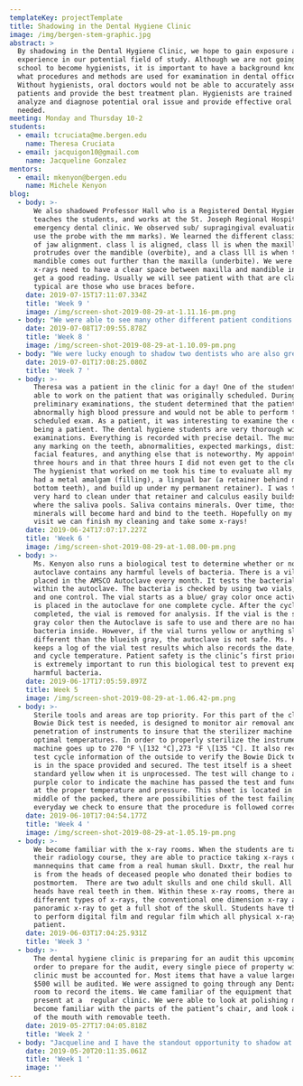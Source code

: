 ```yaml
---
templateKey: projectTemplate
title: Shadowing in the Dental Hygiene Clinic
image: /img/bergen-stem-graphic.jpg
abstract: >
  By shadowing in the Dental Hygiene Clinic, we hope to gain exposure and
  experience in our potential field of study. Although we are not going to
  school to become hygienists, it is important to have a background knowledge of
  what procedures and methods are used for examination in dental offices.
  Without hygienists, oral doctors would not be able to accurately asses
  patients and provide the best treatment plan. Hygienists are trained to
  analyze and diagnose potential oral issue and provide effective oral care as
  needed. 
meeting: Monday and Thursday 10-2
students:
  - email: tcruciata@me.bergen.edu
    name: Theresa Cruciata
  - email: jacquigon10@gmail.com
    name: Jacqueline Gonzalez
mentors:
  - email: mkenyon@bergen.edu
    name: Michele Kenyon
blog:
  - body: >-
      We also shadowed Professor Hall who is a Registered Dental Hygienist,
      teaches the students, and works at the St. Joseph Regional Hospital
      emergency dental clinic. We observed sub/ supragingival evaluations (they
      use the probe with the mm marks). We learned the different classifications
      of jaw alignment. class l is aligned, class ll is when the maxilla
      protrudes over the mandible (overbite), and a class lll is when the
      mandible comes out further than the maxilla (underbite). We were told that
      x-rays need to have a clear space between maxilla and mandible in order to
      get a good reading. Usually we will see patient with that are class l
      typical are those who use braces before.
    date: 2019-07-15T17:11:07.334Z
    title: 'Week 9 '
    image: /img/screen-shot-2019-08-29-at-1.11.16-pm.png
  - body: "We were able to see many other different patient conditions. Dr. Tumillo explained the differences between crowns and natural teeth. Porcelain crowns (like a cap) are fused to surgical steel. We saw a patient who had a crown where the occlusal surface was chipped revealing the metal, \r\n\n* Bridge- three teeth were bridged together, there was molar, a missing tooth in the middle filled with a porcelain crown, and the final tooth of the bridge\r\n* Patient had receding gums which was most likely caused by harsh brushing, the bone structure and the gum receded exposing a layer of tooth that is not normally exposed to the air causing the tooth to become yellowish\r\n* Learned about the centum. The centum is under the CEJ (Cementoenamel Junction) and when exposed to the air it will turn yellow. It is supposed to be protected from the environment by the gums but sometimes brushing too hard will cause that part of the tooth to be exposed. The CEJ is a faint line that occurs and can be felt with the Shepard’s hook."
    date: 2019-07-08T17:09:55.878Z
    title: 'Week 8 '
    image: /img/screen-shot-2019-08-29-at-1.10.09-pm.png
  - body: "We were lucky enough to shadow two dentists who are also great educators. They take the time to explain what is going on inside the patient’s mouth to us. We were able to observe a variety of different cases. We witnessed: \r\n\n* PTs of various age groups had x-rays taken… an intricate process with very exact angles to get a flawless view of the mouth. The whole room needs to be covered in barriers to make sure all surfaces are sterile. Once the room is properly set up, the hygienist is able to take an x-ray of the certain spot the dentist wanted. \r\n* We learned what was a facial V (5). A Facial V classifies when the gum tissue on the facial side recedes. The recession can be caused by brushing too hard. The gums retract to protect themselves from any external harm. By time the teeth can become sensitive because the root starts to be exposes \r\n* We were able to see two smokers, one of pts had a crown. That same patient had irritation of their gum which the hygienist thought was a fistula. The x-rays revealed that there was an opening on the side of the root of the tooth which allowed bacteria to enter. The bacteria could have possibly caused an abscess. The roof of a smoker’s mouth will be red, raw, and have bright red capillaries exposed.\r\n* We saw patients that had bridges. The dentist was able to identify the bridge not only by the way the fake tooth reflects light, but also the inability to floss in between the connected teeth.\r\n* Tori/ torus- bone structure that is found on the roof of the mouth and under the tongue. Many patients had tori on the floor of their mouth. It is very normal to have these bony structures."
    date: 2019-07-01T17:08:25.080Z
    title: 'Week 7 '
  - body: >-
      Theresa was a patient in the clinic for a day! One of the students was not
      able to work on the patient that was originally scheduled. During
      preliminary examinations, the student determined that the patient had
      abnormally high blood pressure and would not be able to perform the
      scheduled exam. As a patient, it was interesting to examine the clinic
      being a patient. The dental hygiene students are very thorough with their
      examinations. Everything is recorded with precise detail. The must note
      any marking on the teeth, abnormalities, expected markings, distinctive
      facial features, and anything else that is noteworthy. My appointment took
      three hours and in that three hours I did not even get to the cleaning.
      The hygienist that worked on me took his time to evaluate all my teeth. I
      had a metal amalgam (filling), a lingual bar (a retainer behind my top and
      bottom teeth), and build up under my permanent retainer). I was told it is
      very hard to clean under that retainer and calculus easily builds up right
      where the saliva pools. Saliva contains minerals. Over time, those
      minerals will become hard and bind to the teeth. Hopefully on my next
      visit we can finish my cleaning and take some x-rays!
    date: 2019-06-24T17:07:17.227Z
    title: 'Week 6 '
    image: /img/screen-shot-2019-08-29-at-1.08.00-pm.png
  - body: >-
      Ms. Kenyon also runs a biological test to determine whether or not the
      autoclave contains any harmful levels of bacteria. There is a vile that is
      placed in the AMSCO Autoclave every month. It tests the bacterial levels
      within the autoclave. The bacteria is checked by using two vials, one test
      and one control. The vial starts as a blue/ gray color once activated. It
      is placed in the autoclave for one complete cycle. After the cycle is
      completed, the vial is removed for analysis. If the vial is the same blue/
      gray color then the Autoclave is safe to use and there are no harmful
      bacteria inside. However, if the vial turns yellow or anything slightly
      different than the blueish gray, the autoclave is not safe. Ms. Kenyon
      keeps a log of the vial test results which also records the date, time,
      and cycle temperature. Patient safety is the clinic’s first priority so it
      is extremely important to run this biological test to prevent exposure to
      harmful bacteria.
    date: 2019-06-17T17:05:59.897Z
    title: Week 5
    image: /img/screen-shot-2019-08-29-at-1.06.42-pm.png
  - body: >-
      Sterile tools and areas are top priority. For this part of the clinic, the
      Bowie Dick test is needed, is designed to monitor air removal and steam
      penetration of instruments to insure that the sterilizer machine reaches
      optimal temperatures. In order to properly sterilize the instruments, the
      machine goes up to 270 °F \[132 °C],273 °F \[135 °C]. It also records the
      test cycle information of the outside to verify the Bowie Dick test pack
      is in the space provided and secured. The test itself is a sheet of
      standard yellow when it is unprocessed. The test will change to a blue/
      purple color to indicate the machine has passed the test and functioning
      at the proper temperature and pressure. This sheet is located in the
      middle of the packed, there are possibilities of the test failing,
      everyday we check to ensure that the procedure is followed correctly.
    date: 2019-06-10T17:04:54.177Z
    title: 'Week 4 '
    image: /img/screen-shot-2019-08-29-at-1.05.19-pm.png
  - body: >-
      We become familiar with the x-ray rooms. When the students are taking
      their radiology course, they are able to practice taking x-rays on
      mannequins that came from a real human skull. Dxxtr, the real human skull,
      is from the heads of deceased people who donated their bodies to science
      postmortem.  There are two adult skulls and one child skull. All three
      heads have real teeth in them. Within these x-ray rooms, there are two
      different types of x-rays, the conventional one dimension x-ray and a 3-D
      panoramic x-ray to get a full shot of the skull. Students have the ability
      to perform digital film and regular film which all physical x-ray of the
      patient.
    date: 2019-06-03T17:04:25.931Z
    title: 'Week 3 '
  - body: >-
      The dental hygiene clinic is preparing for an audit this upcoming fall. In
      order to prepare for the audit, every single piece of property within the
      clinic must be accounted for. Most items that have a value larger than
      $500 will be audited. We were assigned to going through any Dental Hygiene
      room to record the items. We came familiar of the equipment that is
      present at a  regular clinic. We were able to look at polishing machines,
      become familiar with the parts of the patient’s chair, and look at models
      of the mouth with removable teeth.
    date: 2019-05-27T17:04:05.818Z
    title: 'Week 2 '
  - body: "Jacqueline and I have the standout opportunity to shadow at the Dental Hygiene Clinic at Bergen Community College. We will be shadowing a variety of staff members within the clinic. Primarily, we will be working with Ms. Michele Kenyon who is a Registered Dental Hygienist in addition to being the clinic’s Technical Assistant. Not only will we be helping and observing Ms. Kenyon’s daily role, we will be able to shadow dentists and other hygienists. \r\n\nBergen’s dental hygiene clinic is open Monday- Thursday from 8:00 am to 12:00pm. The dental hygiene students are working on real patients that come to the clinic to get quality care at a discounted rate. From shadowing in the clinic, we have realized that these students and staff assure the highest quality of care for their patients. In the beginning of the session, the student must take the patient’s blood pressure, pulse, oxygen levels, and record all of their medical history. It is very unusual to have your blood pressure taken when going to your normal dentist. However, at the clinic the hygienists want to ensure that there are no underlying issues or stresses the patient is suffering before starting the exam. Each student examines one patient within four hour time period. In a dental practice, cleanings do not tend to exceed 15 minutes; however, the students are under observation from different doctors everyday. They are also assigned to demonstrate to their professors all the learning methods in those four hours."
    date: 2019-05-20T20:11:35.061Z
    title: 'Week 1 '
    image: ''
---
```


